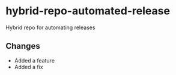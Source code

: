# hybrid-repo-automated-release

Hybrid repo for automating releases

## Changes

- Added a feature
- Added a fix
